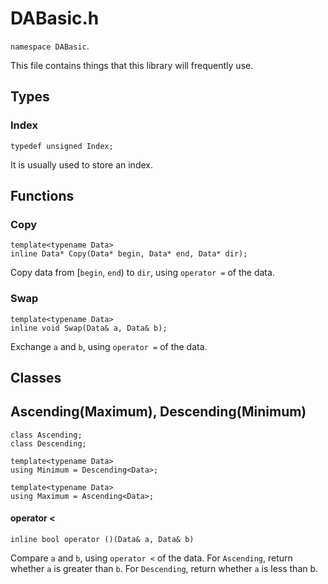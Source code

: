# DABasic.h
`namespace DABasic`.

This file contains things that this library will frequently use.

## Types
### Index
```
typedef unsigned Index;
```
It is usually used to store an index.

## Functions
### Copy
```
template<typename Data>
inline Data* Copy(Data* begin, Data* end, Data* dir);
```
Copy data from [`begin`, `end`) to `dir`, using `operator =` of the data.

### Swap
```
template<typename Data>
inline void Swap(Data& a, Data& b);
```
Exchange `a` and `b`, using `operator =` of the data.

## Classes
## Ascending(Maximum), Descending(Minimum)
```
class Ascending;
class Descending;

template<typename Data>
using Minimum = Descending<Data>;

template<typename Data>
using Maximum = Ascending<Data>;
```
#### operator <
```
inline bool operator ()(Data& a, Data& b)
```
Compare `a` and `b`, using `operator <` of the data. For `Ascending`, return whether `a` is greater than `b`. For `Descending`, return whether `a` is less than b.
